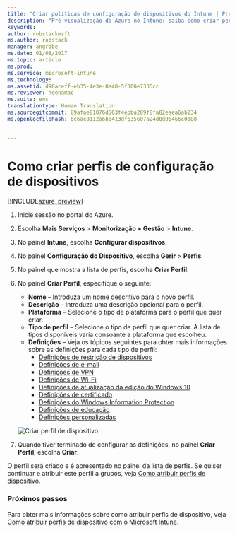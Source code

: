 ```yaml
---
title: "Criar políticas de configuração de dispositivos do Intune | Pré-visualização do Azure no Intune | Documentos da Microsoft"
description: "Pré-visualização do Azure no Intune: saiba como criar perfis de configuração de dispositivos no Intune."
keywords: 
author: robstackmsft
ms.author: robstack
manager: angrobe
ms.date: 01/08/2017
ms.topic: article
ms.prod: 
ms.service: microsoft-intune
ms.technology: 
ms.assetid: d98aceff-eb35-4e3e-8e40-5f300e7335cc
ms.reviewer: heenamac
ms.suite: ems
translationtype: Human Translation
ms.sourcegitcommit: 89afae81076d563f4ebba289f8fa82eaea6ab234
ms.openlocfilehash: 6c6ac8112a6b6413df635607a24d0d06466c0b88


---
```


# <a name="how-to-create-device-configuration-profiles"></a>Como criar perfis de configuração de dispositivos 

[!INCLUDE[azure_preview](../includes/azure_preview.md)]


1. Inicie sessão no portal do Azure.
2. Escolha **Mais Serviços** > **Monitorização + Gestão** > **Intune**.
3. No painel **Intune**, escolha **Configurar dispositivos**.
2. No painel **Configuração do Dispositivo**, escolha **Gerir** > **Perfis**.
2. No painel que mostra a lista de perfis, escolha **Criar Perfil**.
3. No painel **Criar Perfil**, especifique o seguinte:
    - **Nome** – Introduza um nome descritivo para o novo perfil.
    - **Descrição** – Introduza uma descrição opcional para o perfil.
    - **Plataforma** – Selecione o tipo de plataforma para o perfil que quer criar.
    - **Tipo de perfil** – Selecione o tipo de perfil que quer criar. A lista de tipos disponíveis varia consoante a plataforma que escolheu.
    - **Definições** – Veja os tópicos seguintes para obter mais informações sobre as definições para cada tipo de perfil:
        -  [Definições de restrição de dispositivos](/intune-azure/configure-devices/how-to-configure-device-restrictions)
        -  [Definições de e-mail](/intune-azure/configure-devices/how-to-configure-email-settings)
        -  [Definições de VPN](/intune-azure/configure-devices/how-to-configure-vpn-settings)
        -  [Definições de Wi-Fi](/intune-azure/configure-devices/how-to-configure-wi-fi-settings)
        -  [Definições de atualização da edição do Windows 10](/intune-azure/configure-devices/how-to-configure-windows-10-edition-upgrade)
        -  [Definições de certificado](/intune-azure/configure-devices/how-to-configure-certificates)
        -  [Definições do Windows Information Protection](/intune-azure/configure-devices/how-to-configure-windows-information-protection)
        -  [Definições de educação](/intune-azure/configure-devices/education-settings-for-ios.md)
        -  [Definições personalizadas](/intune-azure/configure-devices/how-to-configure-custom-settings)

    ![Criar perfil de dispositivo](./media/create-device-profile.png)
4. Quando tiver terminado de configurar as definições, no painel **Criar Perfil**, escolha **Criar**.

O perfil será criado e é apresentado no painel da lista de perfis.
Se quiser continuar e atribuir este perfil a grupos, veja [Como atribuir perfis de dispositivo](how-to-assign-device-profiles.md).


### <a name="next-steps"></a>Próximos passos
Para obter mais informações sobre como atribuir perfis de dispositivo, veja [Como atribuir perfis de dispositivo com o Microsoft Intune](/intune-azure/configure-devices/how-to-assign-device-profiles).



<!--HONumber=Feb17_HO1-->


